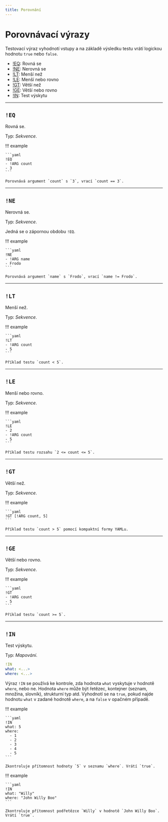 ```yaml
---
title: Porovnání
---
```


# Porovnávací výrazy

Testovací výraz vyhodnotí vstupy a na základě výsledku testu vrátí logickou hodnotu `true` nebo `false`.

* [!EQ](#eq): Rovná se
* [!NE](#ne): Nerovná se
* [!LT](#lt): Menší než
* [!LE](#le): Menší nebo rovno
* [!GT](#gt): Větší než
* [!GE](#ge): Větší nebo rovno
* [!IN](#in): Test výskytu

---

## `!EQ`

Rovná se.

Typ: _Sekvence_.

!!! example

    ```yaml
    !EQ
    - !ARG count
    - 3
    ```

    Porovnává argument `count` s `3`, vrací `count == 3`.

---

## `!NE`

Nerovná se.

Typ: _Sekvence_.

Jedná se o zápornou obdobu `!EQ`.

!!! example

    ```yaml
    !NE
    - !ARG name
    - Frodo
    ```

    Porovnává argument `name` s `Frodo`, vrací `name != Frodo`.

---

## `!LT`

Menší než.

Typ: _Sekvence_.

!!! example

    ```yaml
    !LT
    - !ARG count
    - 5
    ```

    Příklad testu `count < 5`.

---

## `!LE`

Menší nebo rovno.

Typ: _Sekvence_.

!!! example

    ```yaml
    !LE
    - 2
    - !ARG count
    - 5
    ```

    Příklad testu rozsahu `2 <= count <= 5`.

---

## `!GT`

Větší než.

Typ: _Sekvence_.

!!! example

    ```yaml
    !GT [!ARG count, 5]
    ```

    Příklad testu `count > 5` pomocí kompaktní formy YAMLu.

---

## `!GE`

Větší nebo rovno.

Typ: _Sekvence_.

!!! example

    ```yaml
    !GT
    - !ARG count
    - 5
    ```

    Příklad testu `count >= 5`.

---

## `!IN`

Test výskytu.

Typ: _Mapování_.

```yaml
!IN
what: <...>
where: <...>
```

Výraz `!IN` se používá ke kontrole, zda hodnota `what` vyskytuje v hodnotě `where`, nebo ne.
Hodnota `where` může být řetězec, kontejner (seznam, množina, slovník), strukturní typ atd.
Vyhodnotí se na `true`, pokud najde hodnotu `what` v zadané hodnotě `where`, a na `false` v opačném případě.

!!! example

    ```yaml
    !IN
    what: 5
    where:
      - 1
      - 2
      - 3
      - 4
      - 5
    ```

    Zkontroluje přítomnost hodnoty `5` v seznamu `where`. Vrátí `true`.

!!! example

    ```yaml
    !IN
    what: "Willy"
    where: "John Willy Boo"
    ```

    Zkontroluje přítomnost podřetězce `Willy` v hodnotě `John Willy Boo`. Vrátí `true`.
